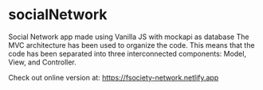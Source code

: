 # socialNetwork
Social Network app made using Vanilla JS with mockapi as database 
The MVC architecture has been used to organize the code.
This means that the code has been separated into three interconnected components: Model, View, and Controller.

Check out online version at:  https://fsociety-network.netlify.app

